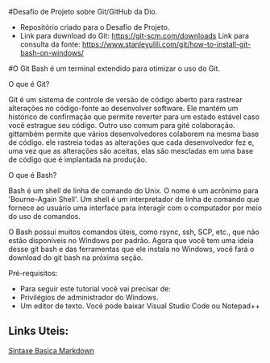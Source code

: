 #Desafio de Projeto sobre Git/GitHub da Dio.
- Repositório criado para o Desafio de Projeto.
- Link para download do Git: https://git-scm.com/downloads
  Link para consulta da fonte: https://www.stanleyulili.com/git/how-to-install-git-bash-on-windows/
  

#O Git Bash é um terminal extendido para otimizar o uso do Git.


O que é Git? 

Git é um sistema de controle de versão de código aberto para rastrear alterações no código-fonte ao desenvolver software. 
Ele mantém um histórico de confirmação que permite reverter para um estado estável caso você estrague seu código.
Outro uso comum para gité colaboração. gittambém permite que vários desenvolvedores colaborem na mesma base de código. 
ele rastreia todas as alterações que cada desenvolvedor fez e, uma vez que as alterações são aceitas,
elas são mescladas em uma base de código que é implantada na produção.


O que é Bash? 

Bash é um shell de linha de comando do Unix. O nome é um acrônimo para 'Bourne-Again Shell'. Um shell é um interpretador de linha de comando que 
fornece ao usuário uma interface para interagir com o computador por meio do uso de comandos.

O Bash possui muitos comandos úteis, como rsync, ssh, SCP, etc., que não estão disponíveis no Windows por padrão.
Agora que você tem uma ideia desse git bash e das ferramentas que ele instala no Windows, você fará o download do git bash na próxima seção.


Pré-requisitos: 

- Para seguir este tutorial você vai precisar de:
- Privilégios de administrador do Windows.
- Um editor de texto. Você pode baixar Visual Studio Code ou Notepad++


## Links Uteis:
[Sintaxe Basica Markdown](https://www.markdownguide.org/basic-syntax/)
